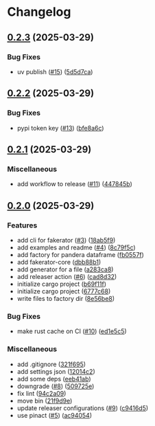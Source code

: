 # Changelog

## [0.2.3](https://github.com/hiro-o918/pyfakerator/compare/0.2.2...0.2.3) (2025-03-29)


### Bug Fixes

* uv publish ([#15](https://github.com/hiro-o918/pyfakerator/issues/15)) ([5d5d7ca](https://github.com/hiro-o918/pyfakerator/commit/5d5d7cadc5664d0307cf325b4f68de5f8a2ac200))

## [0.2.2](https://github.com/hiro-o918/fakerator/compare/0.2.1...0.2.2) (2025-03-29)


### Bug Fixes

* pypi token key ([#13](https://github.com/hiro-o918/fakerator/issues/13)) ([bfe8a6c](https://github.com/hiro-o918/fakerator/commit/bfe8a6cd9c36ff1612370409c2af16804dbcbbf7))

## [0.2.1](https://github.com/hiro-o918/fakerator/compare/0.2.0...0.2.1) (2025-03-29)


### Miscellaneous

* add workflow to release ([#11](https://github.com/hiro-o918/fakerator/issues/11)) ([447845b](https://github.com/hiro-o918/fakerator/commit/447845b3c074f6d3d60a7f95a83b2c6142c27ab5))

## [0.2.0](https://github.com/hiro-o918/fakerator/compare/0.1.0...0.2.0) (2025-03-29)


### Features

* add cli for fakerator ([#3](https://github.com/hiro-o918/fakerator/issues/3)) ([18ab5f9](https://github.com/hiro-o918/fakerator/commit/18ab5f944d844501817eef435d110e055568063e))
* add examples and readme ([#4](https://github.com/hiro-o918/fakerator/issues/4)) ([8c79f5c](https://github.com/hiro-o918/fakerator/commit/8c79f5ce34b6a4baf465aa1bd30d14f6ae0a9113))
* add factory for pandera dataframe ([fb0557f](https://github.com/hiro-o918/fakerator/commit/fb0557f18767d85b01394d1add8c9791a76b23ce))
* add fakerator-core ([dbb88b1](https://github.com/hiro-o918/fakerator/commit/dbb88b195dd0272ece7d686574c3010adee52dfa))
* add generator for a file ([a283ca8](https://github.com/hiro-o918/fakerator/commit/a283ca8dc365218923631943de0d1eb0b846b83e))
* add releaser action ([#6](https://github.com/hiro-o918/fakerator/issues/6)) ([cad8d32](https://github.com/hiro-o918/fakerator/commit/cad8d32cf3ab8e016076caf936c4bf4d93bb979d))
* initialize cargo project ([b69f11f](https://github.com/hiro-o918/fakerator/commit/b69f11f5dccdf4845d9cfefc1a5ee941bbe4c054))
* initialize cargo project ([6777c68](https://github.com/hiro-o918/fakerator/commit/6777c68a3248d19c9fad15ec391f06acda0bed5a))
* write files to factory dir ([8e56be8](https://github.com/hiro-o918/fakerator/commit/8e56be868c89b3d95be8c8fc782e606b8e53db0d))


### Bug Fixes

* make rust cache on CI ([#10](https://github.com/hiro-o918/fakerator/issues/10)) ([ed1e5c5](https://github.com/hiro-o918/fakerator/commit/ed1e5c5c4a0c0cde3b2a098f4f02b0dcdc070108))


### Miscellaneous

* add .gitignore ([321f695](https://github.com/hiro-o918/fakerator/commit/321f6959a329cd0e85de35f53cb5633695b5a004))
* add settings json ([12014c2](https://github.com/hiro-o918/fakerator/commit/12014c2cfde9bd24f897534bb31b51df6d340430))
* add some deps ([eeb41ab](https://github.com/hiro-o918/fakerator/commit/eeb41abb2f97af3b51aff7cb3026f7bfd62b4fbc))
* downgrade ([#8](https://github.com/hiro-o918/fakerator/issues/8)) ([509725e](https://github.com/hiro-o918/fakerator/commit/509725e56e97df64f266a534b702fb1444792219))
* fix lint ([94c2a09](https://github.com/hiro-o918/fakerator/commit/94c2a097d8a52f76c9ff2ce17205838221b7da8c))
* move bin ([21f9d9e](https://github.com/hiro-o918/fakerator/commit/21f9d9e48d6ff3046ff3b0e730e1d510ff55fa70))
* update releaser configurations ([#9](https://github.com/hiro-o918/fakerator/issues/9)) ([c9416d5](https://github.com/hiro-o918/fakerator/commit/c9416d519aa77465fea2e63be3259bc3272fd8d1))
* use pinact ([#5](https://github.com/hiro-o918/fakerator/issues/5)) ([ac94054](https://github.com/hiro-o918/fakerator/commit/ac94054ac8dd7d6676586c1f5b4924c621ba1405))
